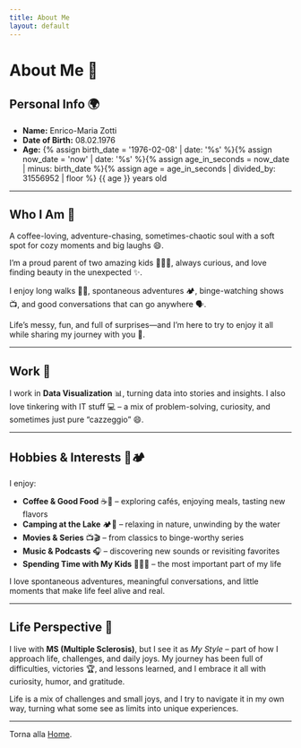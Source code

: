 ```yaml
---
title: About Me
layout: default
---
```


# About Me 👋

## Personal Info 🌍
- **Name:** Enrico-Maria Zotti  
- **Date of Birth:** 08.02.1976  
- **Age:** {% assign birth_date = '1976-02-08' | date: '%s' %}{% assign now_date = 'now' | date: '%s' %}{% assign age_in_seconds = now_date | minus: birth_date %}{% assign age = age_in_seconds | divided_by: 31556952 | floor %} {{ age }} years old

---

## Who I Am 🌟
A coffee-loving, adventure-chasing, sometimes-chaotic soul with a soft spot for cozy moments and big laughs 😄.

I’m a proud parent of two amazing kids 👨‍👧‍👦, always curious, and love finding beauty in the unexpected ✨.

I enjoy long walks 🚶‍♂️, spontaneous adventures 🏕️, binge-watching shows 📺, and good conversations that can go anywhere 🗣️.

Life’s messy, fun, and full of surprises—and I’m here to try to enjoy it all while sharing my journey with you 💫.  

---

## Work 💼
I work in **Data Visualization** 📊, turning data into stories and insights. I also love tinkering with IT stuff 💻 – a mix of problem-solving, curiosity, and sometimes just pure “cazzeggio” 😄.

---

## Hobbies & Interests 🎨🏕️
I enjoy:  
- **Coffee & Good Food** ☕🍝 – exploring cafés, enjoying meals, tasting new flavors  
- **Camping at the Lake** 🏕️🌊 – relaxing in nature, unwinding by the water  
- **Movies & Series** 📺🎬 – from classics to binge-worthy series  
- **Music & Podcasts** 🎧 – discovering new sounds or revisiting favorites  
- **Spending Time with My Kids** 👨‍👧‍👦 – the most important part of my life  

I love spontaneous adventures, meaningful conversations, and little moments that make life feel alive and real.

---

## Life Perspective 🌟
I live with **MS (Multiple Sclerosis)**, but I see it as *My Style* – part of how I approach life, challenges, and daily joys. My journey has been full of difficulties, victories 🏆, and lessons learned, and I embrace it all with curiosity, humor, and gratitude.  

Life is a mix of challenges and small joys, and I try to navigate it in my own way, turning what some see as limits into unique experiences.

---

Torna alla [Home](index.md).
